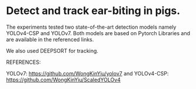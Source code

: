 # Detect and track ear-biting in pigs.

The experiments tested two state-of-the-art detection models namely YOLOv4-CSP and YOLOv7. Both models are based on Pytorch Libraries and are available in the referenced links.

We also used DEEPSORT for tracking.

REFERENCES:

YOLOv7: https://github.com/WongKinYiu/yolov7 and
YOLOv4-CSP: https://github.com/WongKinYiu/ScaledYOLOv4
